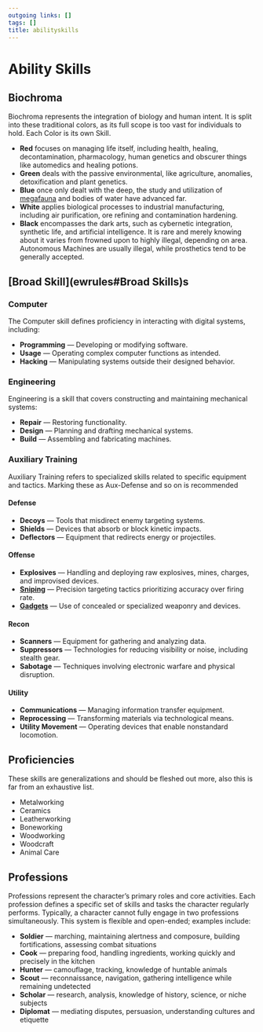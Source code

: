```yaml
---
outgoing links: []
tags: []
title: abilityskills
---
```


# Ability Skills

## Biochroma

Biochroma represents the integration of biology and human intent. It is split into these traditional colors, as its full scope is too vast for individuals to hold. 
Each Color is its own Skill.

* **Red** focuses on managing life itself, including health, healing, decontamination, pharmacology, human genetics and obscurer things like automedics and healing potions.
* **Green** deals with the passive environmental, like agriculture, anomalies, detoxification and plant genetics.
* **Blue** once only dealt with the deep, the study and utilization of [megafauna](megafauna) and bodies of water have advanced far.
* **White** applies biological processes to industrial manufacturing, including air purification, ore refining and contamination hardening.
* **Black** encompasses the dark arts, such as cybernetic integration, synthetic life, and artificial intelligence. It is rare and merely knowing about it varies from frowned upon to highly illegal, depending on area. Autonomous Machines are usually illegal, while prosthetics tend to be generally accepted.

## [Broad Skill](ewrules#Broad Skills)s
### Computer

The Computer skill defines proficiency in interacting with digital systems, including:

* **Programming** — Developing or modifying software.
* **Usage** — Operating complex computer functions as intended.
* **Hacking** — Manipulating systems outside their designed behavior.

### Engineering

Engineering is a skill that covers constructing and maintaining mechanical systems:

* **Repair** — Restoring functionality.
* **Design** — Planning and drafting mechanical systems.
* **Build** — Assembling and fabricating machines.

### Auxiliary Training

Auxiliary Training refers to specialized skills related to specific equipment and tactics.
Marking these as Aux-Defense and so on is recommended

#### Defense

* **Decoys** — Tools that misdirect enemy targeting systems.
* **Shields** — Devices that absorb or block kinetic impacts.
* **Deflectors** — Equipment that redirects energy or projectiles.

#### Offense

* **Explosives** — Handling and deploying raw explosives, mines, charges, and improvised devices.
* **[Sniping](sniping)** — Precision targeting tactics prioritizing accuracy over firing rate.
* **[Gadgets](gadgets)** — Use of concealed or specialized weaponry and devices.

#### Recon

* **Scanners** — Equipment for gathering and analyzing data.
* **Suppressors** — Technologies for reducing visibility or noise, including stealth gear.
* **Sabotage** — Techniques involving electronic warfare and physical disruption.

#### Utility
* **Communications** — Managing information transfer equipment.
* **Reprocessing** — Transforming materials via technological means.
* **Utility Movement** — Operating devices that enable nonstandard locomotion.

## Proficiencies

These skills are generalizations and should be fleshed out more, also this is far from an exhaustive list.

* Metalworking
* Ceramics
* Leatherworking
* Boneworking
* Woodworking
* Woodcraft
* Animal Care

## Professions

Professions represent the character’s primary roles and core activities. Each profession defines a specific set of skills and tasks the character regularly performs. Typically, a character cannot fully engage in two professions simultaneously. This system is flexible and open-ended; examples include:

* **Soldier** — marching, maintaining alertness and composure, building fortifications, assessing combat situations
* **Cook** — preparing food, handling ingredients, working quickly and precisely in the kitchen
* **Hunter** — camouflage, tracking, knowledge of huntable animals
* **Scout** — reconnaissance, navigation, gathering intelligence while remaining undetected
* **Scholar** — research, analysis, knowledge of history, science, or niche subjects
* **Diplomat** — mediating disputes, persuasion, understanding cultures and etiquette
